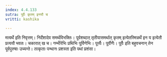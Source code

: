 ```yaml
---
index: 4.4.133
sutra: पूर्वैः कृतम् इनयौ च
vritti: kashika

---
```

मत्वर्थे इति निवृत्तम्। निर्देशादेव समर्थविभक्तिः। पूर्वशब्दात् तृतीयासमर्थात् कृतम् इत्येतस्मिन्नर्थे इन य इत्येतौ प्रत्ययौ भवतः। चकारात् ख च। गम्भीरेभिः प्रथिभिः पूर्विणेभिः। पूर्व्यैः। पूर्वीणैः। पूर्वैः इति बहुवचनान् तेन पूर्वपुरुषाः उच्यन्ते। तत्कृताः पन्थानः प्रशस्ता इति पथां प्रशंसा।